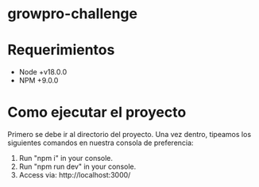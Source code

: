 # growpro-challenge

# Requerimientos
- Node +v18.0.0
- NPM +9.0.0

# Como ejecutar el proyecto

Primero se debe ir al directorio del proyecto.
Una vez dentro, tipeamos los siguientes comandos en nuestra consola de preferencia:
1. Run "npm i" in your console.
2. Run "npm run dev" in your console.
3. Access via: http://localhost:3000/
